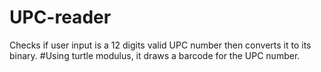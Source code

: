 # UPC-reader
Checks if user input is a 12 digits valid UPC number then converts it to its binary.
#Using turtle modulus, it draws a barcode for the UPC number.
